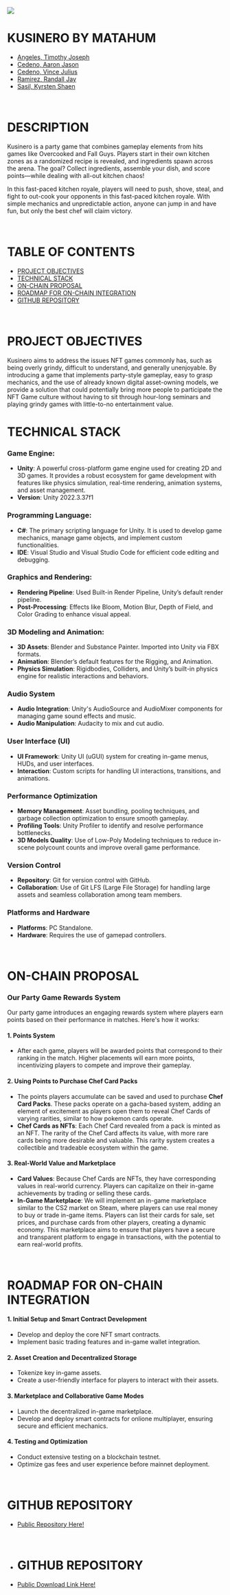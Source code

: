 <img src = "https://github.com/zenjlle/zenjlle/blob/main/Images/Kusinero%20Pitch%20Deck.png">


# KUSINERO BY MATAHUM
- [Angeles, Timothy Joseph](https://github.com/RavenFraust12)
- [Cedeno, Aaron Jason](https://github.com/Aaron-Jason)
- [Cedeno, Vince Julius](https://github.com/VinJ712)
- [Ramirez, Randall Jay](https://github.com/reigndeity)
- [Sasil, Kyrsten Shaen](https://github.com/zenjlle)

<br>

# DESCRIPTION
Kusinero is a  party game that combines gameplay elements from hits games like Overcooked and Fall Guys. Players start in their own kitchen zones as a randomized recipe is revealed, and ingredients spawn across the arena. The goal? Collect ingredients, assemble your dish, and score points—while dealing with all-out kitchen chaos!


In this fast-paced kitchen royale, players will need to push, shove, steal, and fight to out-cook your opponents in this fast-paced kitchen royale. With simple mechanics and unpredictable action, anyone can jump in and have fun, but only the best chef will claim victory.

<br>

# TABLE OF CONTENTS
- [PROJECT OBJECTIVES](#project-objectives)
- [TECHNICAL STACK](#technical-stack)
- [ON-CHAIN PROPOSAL](#on-chain-proposal)
- [ROADMAP FOR ON-CHAIN INTEGRATION](#roadmap-for-on-chain-integration)
- [GITHUB REPOSITORY](#github-repository)

<br>

# PROJECT OBJECTIVES
Kusinero aims to address the issues NFT games commonly has, such as being overly grindy, difficult to understand, and generally unenjoyable. By introducing a game that implements party-style gameplay, easy to grasp mechanics, and the use of already known digital asset-owning models, we provide a solution that could potentially bring more people to participate the NFT Game culture without having to sit through hour-long seminars and playing grindy games with little-to-no entertainment value.

# TECHNICAL STACK
### Game Engine:
- **Unity**: A powerful cross-platform game engine used for creating 2D and 3D games. It provides a robust ecosystem for game development with features like physics simulation, real-time rendering, animation systems, and asset management.
- **Version**: Unity 2022.3.37f1

### Programming Language:
- **C#**: The primary scripting language for Unity. It is used to develop game mechanics, manage game objects, and implement custom functionalities.
- **IDE**: Visual Studio and Visual Studio Code for efficient code editing and debugging.

### Graphics and Rendering:
- **Rendering Pipeline**: Used Built-in Render Pipeline, Unity’s default render pipeline.
- **Post-Processing**: Effects like Bloom, Motion Blur, Depth of Field, and Color Grading to enhance visual appeal.

### 3D Modeling and Animation:
- **3D Assets**: Blender and Substance Painter. Imported into Unity via FBX formats.
- **Animation**: Blender’s default features for the Rigging, and Animation.
- **Physics Simulation**: Rigidbodies, Colliders, and Unity’s built-in physics engine for realistic interactions and behaviors.

### Audio System
- **Audio Integration**: Unity's AudioSource and AudioMixer components for managing game sound effects and music.
- **Audio Manipulation**: Audacity to mix and cut audio.

### User Interface (UI)
- **UI Framework**: Unity UI (uGUI) system for creating in-game menus, HUDs, and user interfaces.
- **Interaction**: Custom scripts for handling UI interactions, transitions, and animations.

### Performance Optimization
- **Memory Management**: Asset bundling, pooling techniques, and garbage collection optimization to ensure smooth gameplay.
- **Profiling Tools**: Unity Profiler to identify and resolve performance bottlenecks.
- **3D Models Quality**: Use of Low-Poly Modeling techniques to reduce in-scene polycount counts and improve overall game performance.

### Version Control
- **Repository**: Git for version control with GitHub.
- **Collaboration**: Use of Git LFS (Large File Storage) for handling large assets and seamless collaboration among team members.

### Platforms and Hardware
- **Platforms**: PC Standalone.
- **Hardware**: Requires the use of gamepad controllers.

<br>

# ON-CHAIN PROPOSAL
### Our Party Game Rewards System
Our party game introduces an engaging rewards system where players earn points based on their performance in matches. Here's how it works:

#### **1. Points System**
- After each game, players will be awarded points that correspond to their ranking in the match. Higher placements will earn more points, incentivizing players to compete and improve their gameplay.

#### **2. Using Points to Purchase Chef Card Packs**
- The points players accumulate can be saved and used to purchase **Chef Card Packs**. These packs operate on a gacha-based system, adding an element of excitement as players open them to reveal Chef Cards of varying rarities, similar to how pokemon cards operate.
- **Chef Cards as NFTs**: Each Chef Card revealed from a pack is minted as an NFT. The rarity of the Chef Card affects its value, with more rare cards being more desirable and valuable. This rarity system creates a collectible and tradeable ecosystem within the game.

#### **3. Real-World Value and Marketplace**
- **Card Values**: Because Chef Cards are NFTs, they have corresponding values in real-world currency. Players can capitalize on their in-game achievements by trading or selling these cards.
- **In-Game Marketplace**: We will implement an in-game marketplace similar to the CS2 market on Steam, where players can use real money to buy or trade in-game items. Players can list their cards for sale, set prices, and purchase cards from other players, creating a dynamic economy. This marketplace aims to ensure that players have a secure and transparent platform to engage in transactions, with the potential to earn real-world profits.

<br>

# ROADMAP FOR ON-CHAIN INTEGRATION
#### **1. Initial Setup and Smart Contract Development**
- Develop and deploy the core NFT smart contracts.
- Implement basic trading features and in-game wallet integration.

#### **2. Asset Creation and Decentralized Storage**
- Tokenize key in-game assets.
- Create a user-friendly interface for players to interact with their assets.

#### **3. Marketplace and Collaborative Game Modes**
- Launch the decentralized in-game marketplace.
- Develop and deploy smart contracts for onlione multiplayer, ensuring secure and efficient mechanics.

#### **4. Testing and Optimization**
- Conduct extensive testing on a blockchain testnet.
- Optimize gas fees and user experience before mainnet deployment.

<br>

# GITHUB REPOSITORY
- [Public Repository Here!](https://github.com/reigndeity/YGG-GameJam)

<br>

- # GITHUB REPOSITORY
- [Public Download Link Here!](https://zenjlle.itch.io/kusinero)
